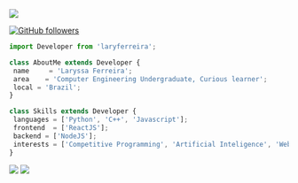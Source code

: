 <img src= "banner.png"/>
 
[![GitHub followers](https://img.shields.io/github/followers/laryferreira.svg?style=social&label=Follow&maxAge=2592000)](https://github.com/laryferreira?tab=followers)

 ```js
import Developer from 'laryferreira';

class AboutMe extends Developer {
  name     = 'Laryssa Ferreira';
  area    = 'Computer Engineering Undergraduate, Curious learner';
  local = 'Brazil';
}

class Skills extends Developer {
  languages = ['Python', 'C++', 'Javascript'];
  frontend  = ['ReactJS'];
  backend = ['NodeJS'];
  interests = ['Competitive Programming', 'Artificial Inteligence', 'Web/App development']
}
```
<p align="left">
  <a href="#" alt="Gmail">
  <img src="https://img.shields.io/badge/-Gmail-FF7F50?style=flat-square&labelColor=FD5E5E&logo=gmail&logoColor=white&link=mailto:contatolaryssaf@gmail.com" /></a>

  <a href="#" alt="Linkedin">
  <img src="https://img.shields.io/badge/-Linkedin-6495ED?style=flat-square&logo=Linkedin&logoColor=white&link=https://www.linkedin.com/in/laryssaoliferreira" /></a>
 
</p>  
